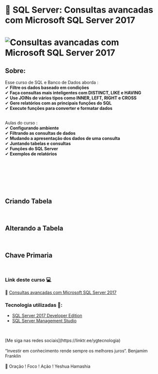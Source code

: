 # 🤘 SQL Server: Consultas avancadas com Microsoft SQL Server 2017

<h1>
   <img src="https://i.ibb.co/fHknNkG/Capturar.png" alt="Consultas avancadas com Microsoft SQL Server 2017" border="0">
</h1>

## Sobre: 

Esse curso de SQL e Banco de Dados aborda :<br>
✔  **Filtre os dados baseado em condições**<br> 
✔  **Faça consultas mais inteligentes com DISTINCT, LIKE e HAVING**<br> 
✔  **Use JOINs de vários tipos como INNER, LEFT, RIGHT e CROSS**<br> 
✔  **Gere relatórios com as principais funções do SQL**<br> 
✔  **Execute funções para converter e formatar dados**<br><br>  
 
Aulas do curso :<br>
✔  **Configurando ambiente**<br> 
✔  **Filtrando as consultas de dados**<br> 
✔  **Mudando a apresentação dos dados de uma consulta**<br> 
✔  **Juntando tabelas e consultas**<br> 
✔  **Funções do SQL Server**<br> 
✔  **Exemplos de relatórios**<br><br>
<h2><br>
   <img src="" border="0">
</h2>
<br>
<h2>Criando Tabela<br>
   <img src="" border="0">
</h2>
<br>
<h2>Alterando a Tabela<br>
   <img src="" border="0">
</h2>
<br>
<h2>Chave Primaria<br>
   <img src="" border="0">
</h2>
<br>

 ### Link deste curso  💻

 🎯 <a href="https://cursos.alura.com.br/course/consultas-sql-server-2017" target="blank">Consultas avancadas com Microsoft SQL Server 2017</a>

### Tecnologia utilizadas 🚀:

* <a href="https://www.microsoft.com/pt-br/sql-server/sql-server-downloads">SQL Server 2017 Developer Edition</a> 
* <a href="https://docs.microsoft.com/pt-br/sql/ssms/download-sql-server-management-studio-ssms">SQL Server Management Studio</a> 
<br>
<br>
[Me siga nas redes sociais](https://linktr.ee/ygtecnologia)
<br>
<br> 
“Investir em conhecimento rende sempre os melhores juros“. Benjamim Franklin
<br>
<br> 
🙏 Oração ! Foco ! Ação ! Yeshua Hamashia